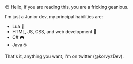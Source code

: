 😊 Hello, if you are reading this, you are a fricking geanious.


I'm just a Junior dev, my principal habilities are:

- Lua 🌙
- HTML, JS, CSS, and web development 💼
- C# 🎮 
- Java ☕

That's it, anything you want, I'm on twitter (@korvyzDev).
